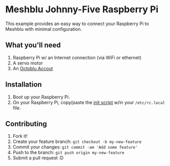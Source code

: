 <!-- TODO: add scripts -->

# Meshblu Johnny-Five Raspberry Pi
<!-- Description -->
This example provides an easy way to connect your Raspberry Pi to Meshblu with minimal configuration.

## What you'll need
1. Raspberry Pi w/ an Internet connection (via WiFi or ethernet)
1. A servo motor
1. An [Octoblu Accout](https://app.octoblu.com)

## Installation

<!-- TODO: Describe the installation process -->
1. Boot up your Raspberry Pi.
1. On your Raspberry Pi, copy/paste the [init script](./scripts) w/in your `/etc/rc.local` file.

## Contributing

1. Fork it!
2. Create your feature branch: `git checkout -b my-new-feature`
3. Commit your changes: `git commit -am 'Add some feature'`
4. Push to the branch: `git push origin my-new-feature`
5. Submit a pull request :D
